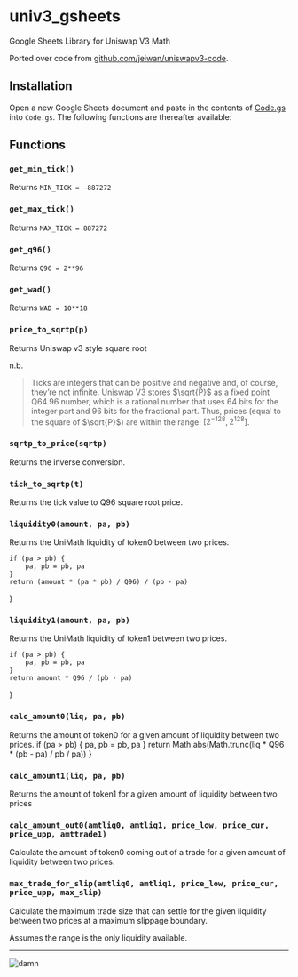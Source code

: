 # univ3_gsheets
Google Sheets Library for Uniswap V3 Math

Ported over code from [github.com/jeiwan/uniswapv3-code](https://github.com/Jeiwan/uniswapv3-code/).

## Installation

Open a new Google Sheets document and paste in the contents of [Code.gs](https://github.com/Steakhouse-Financial/univ3_gsheets/blob/main/Code.gs) into `Code.gs`. The following functions are thereafter available:

## Functions


### `get_min_tick()`

Returns `MIN_TICK = -887272`

### `get_max_tick()`

Returns `MAX_TICK = 887272`

### `get_q96()`

Returns `Q96 = 2**96`

### `get_wad()`

Returns `WAD = 10**18`

### `price_to_sqrtp(p)`

Returns Uniswap v3 style square root

n.b. 

> Ticks are integers that can be positive and negative and, of course, they’re not infinite. Uniswap V3 stores $\sqrt{P}$ as a fixed point Q64.96 number, which is a rational number that uses 64 bits for the integer part and 96 bits for the fractional part. Thus, prices (equal to the square of $\sqrt{P}$) are within the range: $[2^{-128}, 2^{128}]$.

### `sqrtp_to_price(sqrtp)`

Returns the inverse conversion.

### `tick_to_sqrtp(t)`

Returns the tick value to Q96 square root price.

### `liquidity0(amount, pa, pb)`

Returns the UniMath liquidity of token0 between two prices.
    
    if (pa > pb) {
        pa, pb = pb, pa
    }
    return (amount * (pa * pb) / Q96) / (pb - pa)
}

### `liquidity1(amount, pa, pb)`

Returns the UniMath liquidity of token1 between two prices.

    if (pa > pb) {
        pa, pb = pb, pa
    }
    return amount * Q96 / (pb - pa)
}

### `calc_amount0(liq, pa, pb)`

Returns the amount of token0 for a given amount of liquidity between two prices.
    if (pa > pb) {
        pa, pb = pb, pa
    }
    return Math.abs(Math.trunc(liq * Q96 * (pb - pa) / pb / pa))
}

### `calc_amount1(liq, pa, pb)`

Returns the amount of token1 for a given amount of liquidity between two prices

### `calc_amount_out0(amtliq0, amtliq1, price_low, price_cur, price_upp, amttrade1)`

Calculate the amount of token0 coming out of a trade for a given amount of liquidity between two prices.

### `max_trade_for_slip(amtliq0, amtliq1, price_low, price_cur, price_upp, max_slip)`

Calculate the maximum trade size that can settle for the given liquidity between two prices at a maximum slippage boundary. 

Assumes the range is the only liquidity available.

----

![damn](https://media.licdn.com/dms/image/sync/D4E27AQHgtQHUVDCteg/articleshare-shrink_800/0/1705432059349?e=2147483647&v=beta&t=FT1ccL8xSVfj6Kydk9UsyIQ7P6P2j7SrvOE1F16pZIQ)
